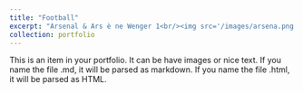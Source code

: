 ```yaml
---
title: "Football"
excerpt: "Arsenal & Ars è ne Wenger 1<br/><img src='/images/arsena.png'>"
collection: portfolio
---
```


This is an item in your portfolio. It can be have images or nice text. If you name the file .md, it will be parsed as markdown. If you name the file .html, it will be parsed as HTML. 
